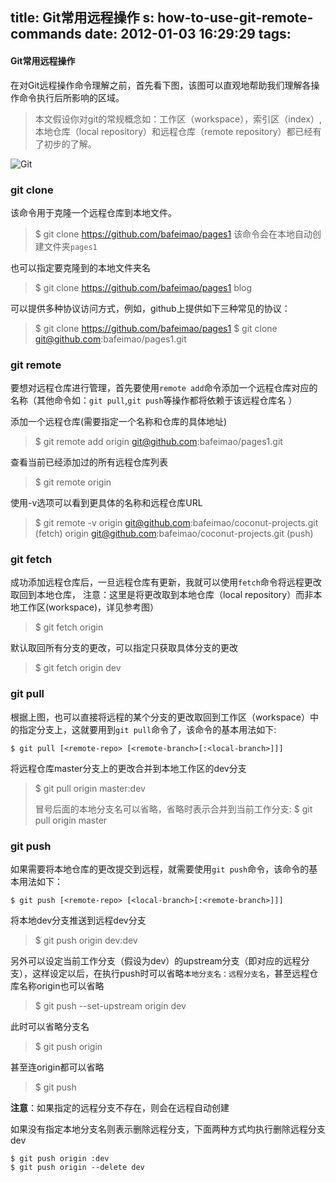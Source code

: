 title: Git常用远程操作
s: how-to-use-git-remote-commands
date: 2012-01-03 16:29:29
tags:
---
#### Git常用远程操作

在对Git远程操作命令理解之前，首先看下图，该图可以直观地帮助我们理解各操作命令执行后所影响的区域。

> 本文假设你对git的常规概念如：工作区（workspace），索引区（index）,本地仓库（local repository）和远程仓库（remote repository）都已经有了初步的了解。

![Git](http://image.beekka.com/blog/2014/bg2014061202.jpg)
 
### git clone

该命令用于克隆一个远程仓库到本地文件。
> $ git clone https://github.com/bafeimao/pages1
> 该命令会在本地自动创建文件夹`pages1`

也可以指定要克隆到的本地文件夹名
> $ git clone https://github.com/bafeimao/pages1 blog
 
可以提供多种协议访问方式，例如，github上提供如下三种常见的协议：
> $ git clone https://github.com/bafeimao/pages1
> $ git clone git@github.com:bafeimao/pages1.git

### git remote

要想对远程仓库进行管理，首先要使用`remote add`命令添加一个远程仓库对应的名称（其他命令如：`git pull`,`git push`等操作都将依赖于该远程仓库名 ）

添加一个远程仓库(需要指定一个名称和仓库的具体地址)
> $ git remote add origin git@github.com:bafeimao/pages1.git

 查看当前已经添加过的所有远程仓库列表
> $ git remote
> origin

使用-v选项可以看到更具体的名称和远程仓库URL
> $ git remote -v
> origin	git@github.com:bafeimao/coconut-projects.git (fetch)
> origin	git@github.com:bafeimao/coconut-projects.git (push)

### git fetch

成功添加远程仓库后，一旦远程仓库有更新，我就可以使用`fetch`命令将远程更改取回到本地仓库， 注意：这里是将更改取到本地仓库（local repository）而非本地工作区(workspace)，详见参考图）
> $ git fetch origin

默认取回所有分支的更改，可以指定只获取具体分支的更改
> $ git fetch origin dev
 
### git pull
 
根据上图，也可以直接将远程的某个分支的更改取回到工作区（workspace）中的指定分支上，这就要用到`git pull`命令了，该命令的基本用法如下:

`$ git pull [<remote-repo> [<remote-branch>[:<local-branch>]]]`

将远程仓库master分支上的更改合并到本地工作区的dev分支
> $ git pull origin master:dev
> 
> 冒号后面的本地分支名可以省略，省略时表示合并到当前工作分支:
> $ git pull origin master

### git push

如果需要将本地仓库的更改提交到远程，就需要使用`git push`命令，该命令的基本用法如下：

`$ git push [<remote-repo> [<local-branch>[:<remote-branch>]]]`

将本地dev分支推送到远程dev分支
> $ git push origin dev:dev

另外可以设定当前工作分支（假设为dev）的upstream分支（即对应的远程分支），这样设定以后，在执行push时可以省略`本地分支名：远程分支名`，甚至远程仓库名称origin也可以省略
> $ git push --set-upstream origin dev

此时可以省略分支名
> $ git push origin

甚至连origin都可以省略
> $ git push

**注意**：如果指定的远程分支不存在，则会在远程自动创建 

如果没有指定本地分支名则表示删除远程分支，下面两种方式均执行删除远程分支dev
```
$ git push origin :dev 
$ git push origin --delete dev
```
